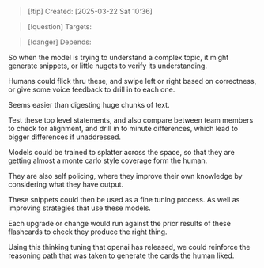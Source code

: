 
>[!tip] Created: [2025-03-22 Sat 10:36]

>[!question] Targets: 

>[!danger] Depends: 

So when the model is trying to understand a complex topic, it might generate snippets, or little nugets to verify its understanding.

Humans could flick thru these, and swipe left or right based on correctness, or give some voice feedback to drill in to each one.

Seems easier than digesting huge chunks of text.

Test these top level statements, and also compare between team members to check for alignment, and drill in to minute differences, which lead to bigger differences if unaddressed.

Models could be trained to splatter across the space, so that they are getting almost a monte carlo style coverage form the human.

They are also self policing, where they improve their own knowledge by considering what they have output.

These snippets could then be used as a fine tuning process.  As well as improving strategies that use these models.

Each upgrade or change would run against the prior results of these flashcards to check they produce the right thing.

Using this thinking tuning that openai has released, we could reinforce the reasoning path that was taken to generate the cards the human liked.